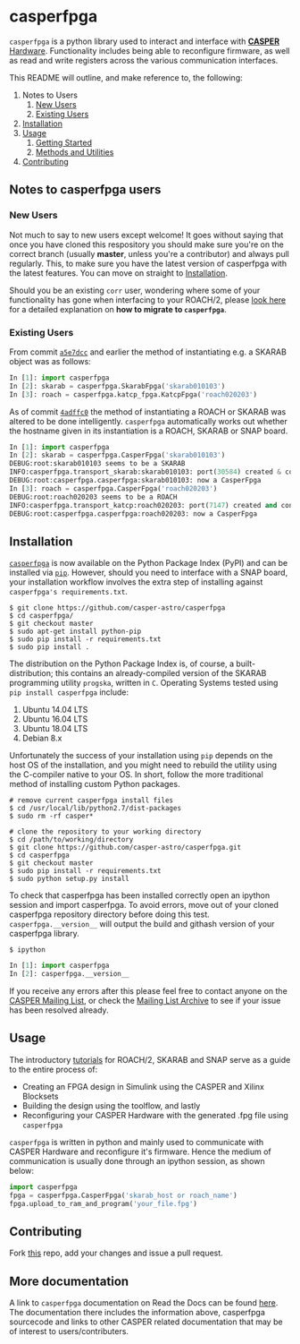 # casperfpga #

`casperfpga` is a python library used to interact and interface with [**CASPER** Hardware](https://github.com/casper-astro/casper-hardware). Functionality includes being able to reconfigure firmware, as well as read and write registers across the various communication interfaces.

This README will outline, and make reference to, the following:
1. Notes to Users
    1. [New Users](#new-users)
    2. [Existing Users](#existing-users)
2. [Installation](#installation)
3. [Usage](#usage)
    1. [Getting Started](https://casper.berkeley.edu/index.php/getting-started/)
    2. [Methods and Utilities](https://casperfpga.readthedocs.io/en/latest/)
4. [Contributing](#contributing)


## Notes to casperfpga users ##

### New Users ###

Not much to say to new users except welcome! It goes without saying that once you have cloned this respository you should make sure you're on the correct branch (usually **master**, unless you're a contributor) and always pull regularly. This, to make sure you have the latest version of casperfpga with the latest features. You can move on straight to [Installation](#installation).

Should you be an existing `corr` user, wondering where some of your functionality has gone when interfacing to your ROACH/2, please [look here](https://casper-toolflow.readthedocs.io/projects/casperfpga/en/latest/migrating_from_corr.html) for a detailed explanation on **how to migrate to `casperfpga`**.

### Existing Users ###

From commit [`a5e7dcc`](https://github.com/ska-sa/casperfpga/tree/a5e7dcc05d4b0234d05e808fc6b8ab91485b8051) and earlier the method of instantiating e.g. a SKARAB object was as follows:

```python
In [1]: import casperfpga
In [2]: skarab = casperfpga.SkarabFpga('skarab010103')
In [3]: roach = casperfpga.katcp_fpga.KatcpFpga('roach020203')
```

As of commit [`4adffc0`](https://github.com/ska-sa/casperfpga/commit/4adffc0994c56c38dafe6a395d3ed94e8e9477cc) the method of instantiating a ROACH or SKARAB was altered to be done intelligently. `casperfpga` automatically works out whether the hostname given in its instantiation is a ROACH, SKARAB or SNAP board.

```python
In [1]: import casperfpga
In [2]: skarab = casperfpga.CasperFpga('skarab010103')
DEBUG:root:skarab010103 seems to be a SKARAB
INFO:casperfpga.transport_skarab:skarab010103: port(30584) created & connected.
DEBUG:root:casperfpga.casperfpga:skarab010103: now a CasperFpga
In [3]: roach = casperfpga.CasperFpga('roach020203')
DEBUG:root:roach020203 seems to be a ROACH
INFO:casperfpga.transport_katcp:roach020203: port(7147) created and connected.
DEBUG:root:casperfpga.casperfpga:roach020203: now a CasperFpga
```

## Installation ##
[`casperfpga`](https://pypi.org/project/casperfpga/) is now available on the Python Package Index (PyPI) and can be installed via [`pip`](https://pip.pypa.io/en/stable/). However, should you need to interface with a SNAP board, your installation workflow involves the extra step of installing against `casperfpga's requirements.txt`.

```shell
$ git clone https://github.com/casper-astro/casperfpga
$ cd casperfpga/
$ git checkout master
$ sudo apt-get install python-pip
$ sudo pip install -r requirements.txt
$ sudo pip install .
```

The distribution on the Python Package Index is, of course, a built-distribution; this contains an already-compiled version of the SKARAB programming utility `progska`, written in `C`. Operating Systems tested using `pip install casperfpga` include:

1. Ubuntu 14.04 LTS
2. Ubuntu 16.04 LTS
3. Ubuntu 18.04 LTS
4. Debian 8.x

Unfortunately the success of your installation using `pip` depends on the host OS of the installation, and you might need to rebuild the utility using the C-compiler native to your OS. In short, follow the more traditional method of installing custom Python packages.

```shell
# remove current casperfpga install files
$ cd /usr/local/lib/python2.7/dist-packages
$ sudo rm -rf casper*

# clone the repository to your working directory
$ cd /path/to/working/directory
$ git clone https://github.com/casper-astro/casperfpga.git
$ cd casperfpga
$ git checkout master
$ sudo pip install -r requirements.txt
$ sudo python setup.py install
```

To check that casperfpga has been installed correctly open an ipython session and import casperfpga. To avoid errors, move out of your cloned casperfpga repository directory before doing this test. `casperfpga.__version__` will output the build and githash version of your casperfpga library.

```shell
$ ipython
```
```python
In [1]: import casperfpga
In [2]: casperfpga.__version__
```

If you receive any errors after this please feel free to contact anyone on the [CASPER Mailing List](mailto:casper@lists.berkeley.edu), or check the [Mailing List Archive](http://www.mail-archive.com/casper@lists.berkeley.edu/) to see if your issue has been resolved already.

## Usage ##
The introductory [tutorials](https://github.com/casper-astro/tutorials_devel) for ROACH/2, SKARAB and SNAP serve as a guide to the entire process of:
* Creating an FPGA design in Simulink using the CASPER and Xilinx Blocksets
* Building the design using the toolflow, and lastly
* Reconfiguring your CASPER Hardware with the generated .fpg file using `casperfpga`

`casperfpga` is written in python and mainly used to communicate with CASPER Hardware and reconfigure it's firmware. Hence the medium of communication is usually done through an ipython session, as shown below:

```python
import casperfpga
fpga = casperfpga.CasperFpga('skarab_host or roach_name')
fpga.upload_to_ram_and_program('your_file.fpg')
```

## Contributing ##

Fork [this](https://github.com/casper-astro/casperfpga) repo, add your changes and issue a pull request.

## More documentation ##
A link to `casperfpga` documentation on Read the Docs can be found [here](https://casper-toolflow.readthedocs.io/projects/casperfpga/en/latest/). The documentation there includes the information above, casperfpga sourcecode and links to other CASPER related documentation that may be of interest to users/contributers. 
